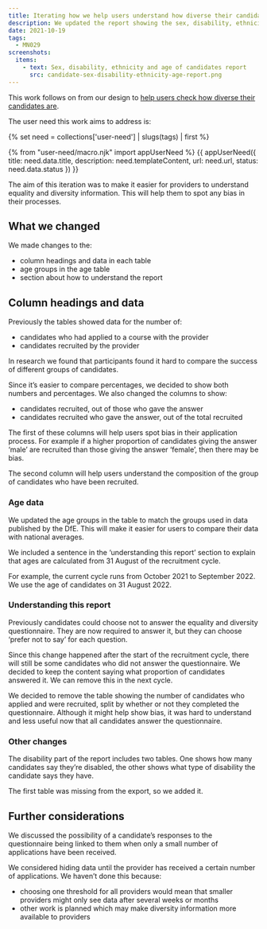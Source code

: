 ```yaml
---
title: Iterating how we help users understand how diverse their candidates are
description: We updated the report showing the sex, disability, ethnicity and age of candidates to show percentages of candidates recruited within a group and in total
date: 2021-10-19
tags:
  - MN029
screenshots:
  items:
    - text: Sex, disability, ethnicity and age of candidates report
      src: candidate-sex-disability-ethnicity-age-report.png
---
```


This work follows on from our design to [help users check how diverse their candidates are](/manage-teacher-training-applications/helping-users-check-how-diverse-their-candidates-are/).

The user need this work aims to address is:

{% set need = collections['user-need'] | slugs(tags) | first %}

{% from "user-need/macro.njk" import appUserNeed %}
{{ appUserNeed({
  title: need.data.title,
  description: need.templateContent,
  url: need.url,
  status: need.data.status
}) }}

The aim of this iteration was to make it easier for providers to understand equality and diversity information. This will help them to spot any bias in their processes.

## What we changed

We made changes to the:

- column headings and data in each table
- age groups in the age table
- section about how to understand the report

## Column headings and data

Previously the tables showed data for the number of:

- candidates who had applied to a course with the provider
- candidates recruited by the provider

In research we found that participants found it hard to compare the success of different groups of candidates.

Since it’s easier to compare percentages, we decided to show both numbers and percentages. We also changed the columns to show:

- candidates recruited, out of those who gave the answer
- candidates recruited who gave the answer, out of the total recruited

The first of these columns will help users spot bias in their application process. For example if a higher proportion of candidates giving the answer ‘male’ are recruited than those giving the answer ‘female’, then there may be bias.

The second column will help users understand the composition of the group of candidates who have been recruited.

### Age data

We updated the age groups in the table to match the groups used in data published by the DfE. This will make it easier for users to compare their data with national averages.

We included a sentence in the ‘understanding this report’ section to explain that ages are calculated from 31 August of the recruitment cycle.

For example, the current cycle runs from October 2021 to September 2022. We use the age of candidates on 31 August 2022.

### Understanding this report

Previously candidates could choose not to answer the equality and diversity questionnaire. They are now required to answer it, but they can choose ‘prefer not to say’ for each question.

Since this change happened after the start of the recruitment cycle, there will still be some candidates who did not answer the questionnaire. We decided to keep the content saying what proportion of candidates answered it. We can remove this in the next cycle.

We decided to remove the table showing the number of candidates who applied and were recruited, split by whether or not they completed the questionnaire. Although it might help show bias, it was hard to understand and less useful now that all candidates answer the questionnaire.

### Other changes

The disability part of the report includes two tables. One shows how many candidates say they’re disabled, the other shows what type of disability the candidate says they have.

The first table was missing from the export, so we added it.

## Further considerations

We discussed the possibility of a candidate’s responses to the questionnaire being linked to them when only a small number of applications have been received.

We considered hiding data until the provider has received a certain number of applications. We haven’t done this because:

- choosing one threshold for all providers would mean that smaller providers might only see data after several weeks or months
- other work is planned which may make diversity information more available to providers
